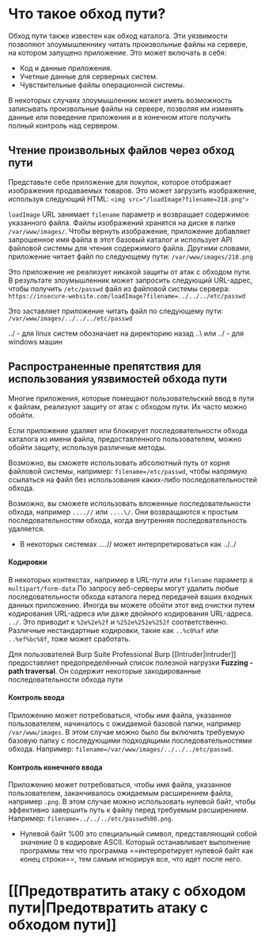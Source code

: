 
# Что такое обход пути?

Обход пути также известен как обход каталога. Эти уязвимости позволяют злоумышленнику читать произвольные файлы на сервере, на котором запущено приложение. Это может включать в себя:

- Код и данные приложения.
- Учетные данные для серверных систем.
- Чувствительные файлы операционной системы.

В некоторых случаях злоумышленник может иметь возможность записывать произвольные файлы на сервере, позволяя им изменять данные или поведение приложения и в конечном итоге получить полный контроль над сервером.

## Чтение произвольных файлов через обход пути

Представьте себе приложение для покупок, которое отображает изображения продаваемых товаров. Это может загрузить изображение, используя следующий HTML:
`<img src="/loadImage?filename=218.png">`

`loadImage` URL занимает `filename` параметр и возвращает содержимое указанного файла. Файлы изображений хранятся на диске в папке `/var/www/images/`. Чтобы вернуть изображение, приложение добавляет запрошенное имя файла в этот базовый каталог и использует API файловой системы для чтения содержимого файла. Другими словами, приложение читает файл по следующему пути:
`/var/www/images/218.png`

Это приложение не реализует никакой защиты от атак с обходом пути. В результате злоумышленник может запросить следующий URL-адрес, чтобы получить `/etc/passwd` файл из файловой системы сервера:
`https://insecure-website.com/loadImage?filename=../../../etc/passwd`

Это заставляет приложение читать файл по следующему пути:
`/var/www/images/../../../etc/passwd`

../ - для linux систем обозначает на директорию назад
..\ или ../ - для windows машин

## Распространенные препятствия для использования уязвимостей обхода пути

Многие приложения, которые помещают пользовательский ввод в пути к файлам, реализуют защиту от атак с обходом пути. Их часто можно обойти.

Если приложение удаляет или блокирует последовательности обхода каталога из имени файла, предоставленного пользователем, можно обойти защиту, используя различные методы.

Возможно, вы сможете использовать абсолютный путь от корня файловой системы, например: `filename=/etc/passwd`, чтобы напрямую ссылаться на файл без использования каких-либо последовательностей обхода.

Возможно, вы сможете использовать вложенные последовательности обхода, например `....//` или `....\/`. Они возвращаются к простым последовательностям обхода, когда внутренняя последовательность удаляется.
- В некоторых системах ....// может интерпретироваться как ../../

#### Кодировки

В некоторых контекстах, например в URL-пути или `filename` параметр a `multipart/form-data` По запросу веб-серверы могут удалить любые последовательности обхода каталога перед передачей ваших входных данных приложению. Иногда вы можете обойти этот вид очистки путем кодирования URL-адреса или даже двойного кодирования URL-адреса. `../`. Это приводит к `%2e%2e%2f` и `%252e%252e%252f` соответственно. Различные нестандартные кодировки, такие как `..%c0%af` или `..%ef%bc%8f`, тоже может сработать.

Для пользователей Burp Suite Professional Burp [[Intruder|Intruder]] предоставляет предопределённый список полезной нагрузки **Fuzzing - path traversal**. Он содержит некоторые закодированные последовательности обхода пути

#### Контроль ввода

Приложению может потребоваться, чтобы имя файла, указанное пользователем, начиналось с ожидаемой базовой папки, например `/var/www/images`. В этом случае можно было бы включить требуемую базовую папку с последующими подходящими последовательностями обхода. Например: `filename=/var/www/images/../../../etc/passwd`.

#### Контроль конечного ввода

Приложению может потребоваться, чтобы имя файла, указанное пользователем, заканчивалось ожидаемым расширением файла, например `.png`. В этом случае можно использовать нулевой байт, чтобы эффективно завершить путь к файлу перед требуемым расширением. Например: `filename=../../../etc/passwd%00.png`.
- Нулевой байт %00 это специальный символ, представляющий собой значение 0 в кодировке ASCII. Который останавливает выполнение программы тем что программа ==интерпретирует нулевой байт как конец строки==, тем самым игнорируя все, что идет после него.


# [[Предотвратить атаку с обходом пути|Предотвратить атаку с обходом пути]]
